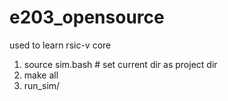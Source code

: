 # e203_opensource
used to learn rsic-v core
1. source sim.bash # set current dir as project dir
2. make all 
3. run_sim/
